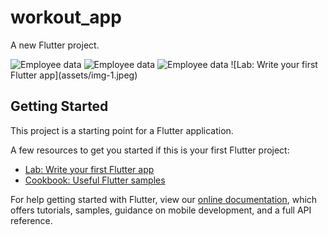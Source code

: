 # workout_app

A new Flutter project.

<img src="/repository/assets/img-1.jpeg" alt="Employee data" title="Employee Data title">
<img src="/repository/assets/img-2.jpeg" alt="Employee data" title="Employee Data title">
<img src="/repository/assets/img-3.jpeg" alt="Employee data" title="Employee Data title">
![Lab: Write your first Flutter app](assets/img-1.jpeg)


## Getting Started

This project is a starting point for a Flutter application.

A few resources to get you started if this is your first Flutter project:

- [Lab: Write your first Flutter app](https://flutter.dev/docs/get-started/codelab)
- [Cookbook: Useful Flutter samples](https://flutter.dev/docs/cookbook)

For help getting started with Flutter, view our
[online documentation](https://flutter.dev/docs), which offers tutorials,
samples, guidance on mobile development, and a full API reference.
